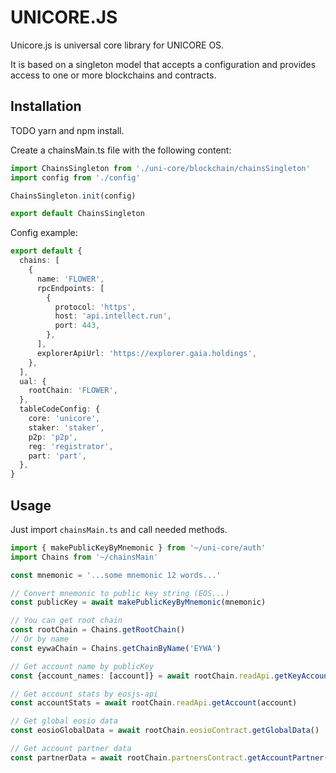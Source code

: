 # UNICORE.JS

Unicore.js is universal core library for UNICORE OS.

It is based on a singleton model that accepts a configuration and provides access to one or more blockchains and contracts.

## Installation

TODO yarn and npm install.

Create a chainsMain.ts file with the following content:

```typescript
import ChainsSingleton from './uni-core/blockchain/chainsSingleton'
import config from './config'

ChainsSingleton.init(config)

export default ChainsSingleton
```

Config example:

```typescript
export default {
  chains: [
    {
      name: 'FLOWER',
      rpcEndpoints: [
        {
          protocol: 'https',
          host: 'api.intellect.run',
          port: 443,
        },
      ],
      explorerApiUrl: 'https://explorer.gaia.holdings',
    },
  ],
  ual: {
    rootChain: 'FLOWER',
  },
  tableCodeConfig: {
    core: 'unicore',
    staker: 'staker',
    p2p: 'p2p',
    reg: 'registrator',
    part: 'part',
  },
}
```

## Usage

Just import `chainsMain.ts` and call needed methods.

```typescript
import { makePublicKeyByMnemonic } from '~/uni-core/auth'
import Chains from '~/chainsMain'

const mnemonic = '...some mnemonic 12 words...'

// Convert mnemonic to public key string (EOS...)
const publicKey = await makePublicKeyByMnemonic(mnemonic)

// You can get root chain
const rootChain = Chains.getRootChain()
// Or by name
const eywaChain = Chains.getChainByName('EYWA')

// Get account name by publicKey
const {account_names: [account]} = await rootChain.readApi.getKeyAccounts(publicKey)

// Get account stats by eosjs-api
const accountStats = await rootChain.readApi.getAccount(account)

// Get global eosio data
const eosioGlobalData = await rootChain.eosioContract.getGlobalData()

// Get account partner data
const partnerData = await rootChain.partnersContract.getAccountPartner(account)
```
